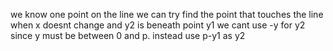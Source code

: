 we know one point on the line
we can try find the point that touches the line when x doesnt change and y2 is beneath point y1
we cant use -y for y2 since y must be between 0 and p.
instead use p-y1 as y2